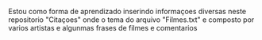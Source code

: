 Estou como forma de aprendizado inserindo informaçoes diversas neste repositorio "Citaçoes" onde o tema do arquivo "Filmes.txt" e composto por varios artistas e algunmas frases de filmes e comentarios
